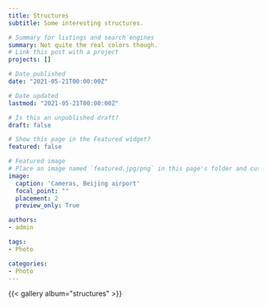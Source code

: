 ```yaml
---
title: Structures
subtitle: Some interesting structures.

# Summary for listings and search engines
summary: Not quite the real colors though.
# Link this post with a project
projects: []

# Date published
date: "2021-05-21T00:00:00Z"

# Date updated
lastmod: "2021-05-21T00:00:00Z"

# Is this an unpublished draft?
draft: false

# Show this page in the Featured widget?
featured: false

# Featured image
# Place an image named `featured.jpg/png` in this page's folder and customize its options here.
image:
  caption: 'Cameras, Beijing airport'
  focal_point: ""
  placement: 2
  preview_only: True

authors:
- admin

tags:
- Photo

categories:
- Photo
---
```


{{< gallery album="structures" >}}

